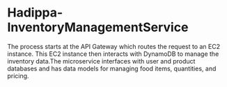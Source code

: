 # Hadippa-InventoryManagementService

The process starts at the API Gateway which routes the request to an EC2 instance. This EC2 instance then interacts with DynamoDB to manage the inventory data.The microservice interfaces with user and product databases and has data models for managing food items, quantities, and pricing.
